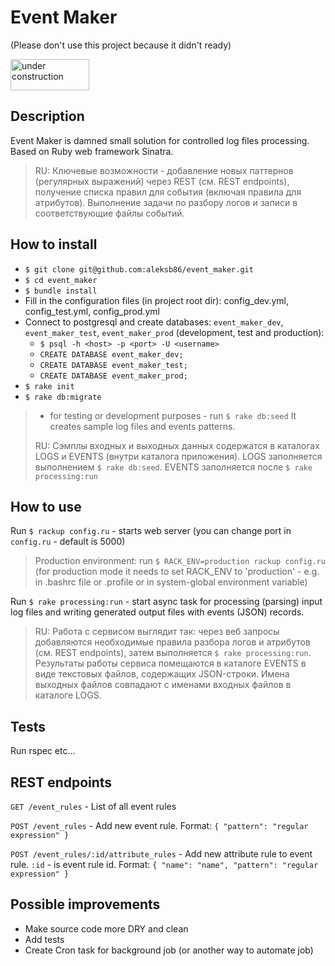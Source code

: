 # Event Maker

(Please don't use this project because it didn't ready)

<img src="http://pngimg.com/uploads/under_construction/under_construction_PNG63.png" alt="under construction" width="50%" height="50"></img>

## Description

Event Maker is damned small solution for controlled log files processing. Based on Ruby web framework Sinatra.

> RU: Ключевые возможности - добавление новых паттернов (регулярных выражений) через REST (см. REST endpoints), получение списка правил для события (включая правила для атрибутов). Выполнение задачи по разбору логов и записи в соответствующие файлы событий.

## How to install

- `$ git clone git@github.com:aleksb86/event_maker.git`
- `$ cd event_maker`
- `$ bundle install`
- Fill in the configuration files (in project root dir): config_dev.yml, config_test.yml, config_prod.yml
- Connect to postgresql and create databases: `event_maker_dev`, `event_maker_test`, `event_maker_prod` (development, test and production):
  - `$ psql -h <host> -p <port> -U <username>`
  - `CREATE DATABASE event_maker_dev;`
  - `CREATE DATABASE event_maker_test;`
  - `CREATE DATABASE event_maker_prod;`
- `$ rake init`
- `$ rake db:migrate`

> * for testing or development purposes - run `$ rake db:seed` It creates sample log files and events patterns.
>
> RU: Сэмплы входных и выходных данных содержатся в каталогах LOGS и EVENTS (внутри каталога приложения). LOGS заполняется выполнением `$ rake db:seed`. EVENTS заполняется после `$ rake processing:run`

## How to use

Run `$ rackup config.ru` - starts web server (you can change port in `config.ru` - default is 5000)

> Production environment: run `$ RACK_ENV=production rackup config.ru` (for production mode it needs to set RACK_ENV to 'production' - e.g. in .bashrc file or .profile or in system-global environment variable)

Run `$ rake processing:run` - start async task for processing (parsing) input log files and writing generated output files with events (JSON) records.

> RU: Работа с сервисом выглядит так: через веб запросы добавляются необходимые правила разбора логов и атрибутов (см. REST endpoints), затем выполняется `$ rake processing:run`. Результаты работы сервиса помещаются в каталоге EVENTS в виде текстовых файлов, содержащих JSON-строки. Имена выходных файлов совпадают с именами входных файлов в каталоге LOGS.

## Tests

Run rspec etc...

## REST endpoints

`GET /event_rules` - List of all event rules

`POST /event_rules` - Add new event rule. Format: `{ "pattern": "regular expression" }`

`POST /event_rules/:id/attribute_rules` - Add new attribute rule to event rule. `:id` - is event rule id. Format: `{ "name": "name", "pattern": "regular expression" }`

## Possible improvements

* Make source code more DRY and clean
* Add tests
* Create Cron task for background job (or another way to automate job)
